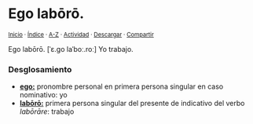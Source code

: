 # Ego labōrō.
<sup>[Inicio](../../../../index.md) · [Índice](../../../../indices/frases-latinas.md) · [A-Z](../../../../indices/alfabetico.md) · [Actividad](../../../../indices/actividad.md) · <a href="../../../../contenido/e/g/o/ego-laboro.html" download="jucardus-ego-laboro.html">Descargar</a> · [Compartir](https://x.com/intent/tweet?text=Ego%20lab%C5%8Dr%C5%8D.%20%5B%CB%88%C9%9B.%C9%A1o%20la%CB%88bo%CB%90.ro%CB%90%5D%20en%20Frases%20latinas%20en%20Jucardus.%0A%E2%86%92%20https%3A%2F%2Fjucardus.github.io%2Fcontenido%2Fe%2Fg%2Fo%2Fego-laboro.html%0A%0A%23frss_latns_jucardus%0A%40jucardus)</sup>

Ego labōrō. [ˈɛ.ɡo laˈboː.roː] Yo trabajo.

### Desglosamiento

* [**ego:**](../../../../contenido/e/g/o/ego.md) pronombre personal en primera persona singular en caso nominativo: yo
* [**labōrō:**](../../../../contenido/l/a/b/laboro.md) primera persona singular del presente de indicativo del verbo _labōrāre_: trabajo
